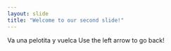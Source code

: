 ```yaml
---
layout: slide
title: "Welcome to our second slide!"
---
```

Va una pelotita y vuelca
Use the left arrow to go back!

